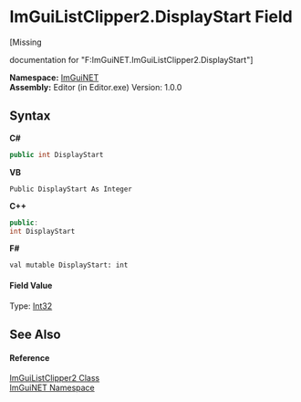# ImGuiListClipper2.DisplayStart Field
 

\[Missing <summary> documentation for "F:ImGuiNET.ImGuiListClipper2.DisplayStart"\]

**Namespace:**&nbsp;<a href="7ecbdf68-1567-8265-0ab1-032412bfb743">ImGuiNET</a><br />**Assembly:**&nbsp;Editor (in Editor.exe) Version: 1.0.0

## Syntax

**C#**<br />
``` C#
public int DisplayStart
```

**VB**<br />
``` VB
Public DisplayStart As Integer
```

**C++**<br />
``` C++
public:
int DisplayStart
```

**F#**<br />
``` F#
val mutable DisplayStart: int
```


#### Field Value
Type: <a href="https://docs.microsoft.com/dotnet/api/system.int32" target="_blank">Int32</a>

## See Also


#### Reference
<a href="9ad7c129-04e2-d4dc-08e6-f08f144cb7bc">ImGuiListClipper2 Class</a><br /><a href="7ecbdf68-1567-8265-0ab1-032412bfb743">ImGuiNET Namespace</a><br />